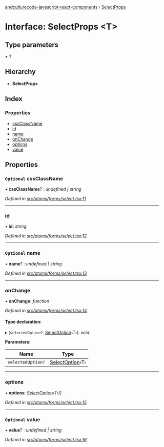 [andculturecode-javascript-react-components](../README.md) › [SelectProps](selectprops.md)

# Interface: SelectProps <**T**>

## Type parameters

▪ **T**

## Hierarchy

* **SelectProps**

## Index

### Properties

* [cssClassName](selectprops.md#optional-cssclassname)
* [id](selectprops.md#id)
* [name](selectprops.md#optional-name)
* [onChange](selectprops.md#onchange)
* [options](selectprops.md#options)
* [value](selectprops.md#optional-value)

## Properties

### `Optional` cssClassName

• **cssClassName**? : *undefined | string*

*Defined in [src/atoms/forms/select.tsx:11](https://github.com/AndcultureCode/AndcultureCode.JavaScript.React.Components/blob/1237fb1/src/atoms/forms/select.tsx#L11)*

___

###  id

• **id**: *string*

*Defined in [src/atoms/forms/select.tsx:12](https://github.com/AndcultureCode/AndcultureCode.JavaScript.React.Components/blob/1237fb1/src/atoms/forms/select.tsx#L12)*

___

### `Optional` name

• **name**? : *undefined | string*

*Defined in [src/atoms/forms/select.tsx:13](https://github.com/AndcultureCode/AndcultureCode.JavaScript.React.Components/blob/1237fb1/src/atoms/forms/select.tsx#L13)*

___

###  onChange

• **onChange**: *function*

*Defined in [src/atoms/forms/select.tsx:14](https://github.com/AndcultureCode/AndcultureCode.JavaScript.React.Components/blob/1237fb1/src/atoms/forms/select.tsx#L14)*

#### Type declaration:

▸ (`selectedOption?`: [SelectOption](selectoption.md)‹T›): *void*

**Parameters:**

Name | Type |
------ | ------ |
`selectedOption?` | [SelectOption](selectoption.md)‹T› |

___

###  options

• **options**: *[SelectOption](selectoption.md)‹T›[]*

*Defined in [src/atoms/forms/select.tsx:15](https://github.com/AndcultureCode/AndcultureCode.JavaScript.React.Components/blob/1237fb1/src/atoms/forms/select.tsx#L15)*

___

### `Optional` value

• **value**? : *undefined | string*

*Defined in [src/atoms/forms/select.tsx:16](https://github.com/AndcultureCode/AndcultureCode.JavaScript.React.Components/blob/1237fb1/src/atoms/forms/select.tsx#L16)*
